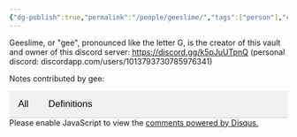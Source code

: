 ```yaml
---
{"dg-publish":true,"permalink":"/people/geeslime/","tags":["person"],"created":"2025-01-03T18:45:01.890-05:00","updated":"2025-01-03T18:51:02.312-05:00"}
---
```


<head>
  <title>geeslime</title>
  <meta property="og:title" content="geeslime" />
  <meta property="og:type" content="article" />
  <meta property="og:image" content="https://raw.githubusercontent.com/geeslime/img/main/atlasdoodle.png" />
  <meta property="og:image:secure_url" content="https://raw.githubusercontent.com/geeslime/img/main/atlasdoodle.png" />
  <meta property="og:image:type" content="image/jpeg" />
  <meta property="og:image:width" content="688" />
  <meta property="og:image:height" content="419" />
  <meta property="og:description" content="Geeslime, or gee, is the creator of this vault and owner of this discord server: https://discord.gg/k5pJuUTpnQ" />
  <meta property="og:locale" content="en_US" />
  <meta property="og:url" content="https://gulch.vercel.app/note/geeslime/" />
  <meta property="og:site_name" content="gulch" />
</head>

Geeslime, or "gee", pronounced like the letter G, is the creator of this vault and owner of this discord server: https://discord.gg/k5pJuUTpnQ (personal discord: discordapp.com/users/1013793730785976341)

Notes contributed by gee: 

<style>
/* CSS for Tab Navigation */
.tab {
  overflow: hidden;
  border-bottom: 1px solid #ccc;
  background-color: #f1f1f1;
}

.tab button {
  background-color: inherit;
  border: none;
  outline: none;
  cursor: pointer;
  padding: 14px 16px;
  transition: 0.3s;
  font-size: 17px;
}

.tab button:hover {
  background-color: #ddd;
}

.tab button.active {
  background-color: #ccc;
}

.tabcontent {
  display: none;
  padding: 6px 12px;
  border: 1px solid #ccc;
  border-top: none;
}

.tabcontent.show {
  display: block;
}
</style>

<div class="tab">
  <button class="tablinks" onclick="openTab(event, 'All')">All</button>
  <button class="tablinks" onclick="openTab(event, 'Definitions')">Definitions</button>
</div>

<div id="All" class="tabcontent">

| File                                                                                                             | Tags                                                | Aliases                               |
| ---------------------------------------------------------------------------------------------------------------- | --------------------------------------------------- | ------------------------------------- |
| [[(Todo) broadcategories/Characteristics vs. Properties (BPC)\|Characteristics vs. Properties (BPC)]]         | \-                                                  | \-                                    |
| [[(Todo) broadcategories/Constituent and Composite Entities (BPC)\|Constituent and Composite Entities (BPC)]] | \-                                                  | \-                                    |
| [[(Todo) broadcategories/Four Conditioning Connections (BPC)\|Four Conditioning Connections (BPC)]]           | \-                                                  | \-                                    |
| [[(Todo) broadcategories/Material and Formal Entities (BPC)\|Material and Formal Entities (BPC)]]             | \-                                                  | \-                                    |
| [[(Todo) broadcategories/Matter and Form (BPC)\|Matter and Form (BPC)]]                                       | \-                                                  | \-                                    |
| [[(Todo) broadcategories/Relationship (BPC)\|Relationship (BPC)]]                                             | \-                                                  | \-                                    |
| [[(Todo) broadcategories/Necessary Connections (BPC)\|Necessary Connections (BPC)]]                           | \-                                                  | \-                                    |
| [[(Todo) broadcategories/Conditioning Connections (BPC)\|Conditioning Connections (BPC)]]                     | \-                                                  | \-                                    |
| [[note/Entity and Property (BPC)\|Entity and Property (BPC)]]                                                 | \-                                                  | \-                                    |
| [[note/Broad Physical Categories (BPC)\|Broad Physical Categories (BPC)]]                                     | <ul><li>broad-physical-categories</li></ul>         | <ul><li>bpc</li></ul>                 |
| [[(Todo) broadcategories/Broad Physical Categories (BPC)\|Broad Physical Categories (BPC)]]                   | <ul><li>metaphysics</li><li>physics</li></ul>       | \-                                    |
| [[note/Ecological Approach\|Ecological Approach]]                                                             | <ul><li>perception-action</li><li>ecology</li></ul> | <ul><li>ecological approach</li></ul> |

{ .block-language-dataview}

</div>

<div id="Definitions" class="tabcontent">

| File | Tags | Aliases |
| ---- | ---- | ------- |

{ .block-language-dataview}

</div>

<script>
function openTab(evt, tabName) {
  var i, tabcontent, tablinks;
  tabcontent = document.getElementsByClassName("tabcontent");
  for (i = 0; i < tabcontent.length; i++) {
    tabcontent[i].classList.remove("show");
  }
  tablinks = document.getElementsByClassName("tablinks");
  for (i = 0; i < tablinks.length; i++) {
    tablinks[i].className = tablinks[i].className.replace(" active", "");
  }
  document.getElementById(tabName).classList.add("show");
  evt.currentTarget.className += " active";
}

// Automatically click the first tab on page load
document.addEventListener("DOMContentLoaded", function() {
  document.querySelector(".tab button").click();
});
</script>

<body>
  <!-- Disqus Comments Section -->
  <div id="disqus_thread"></div>
  <script>
      var disqus_config = function () {
          this.page.url = "https://gulch.vercel.app/note/geeslime/";  // Replace with your page's canonical URL variable
          this.page.identifier = "geeslime"; // Replace with your page's unique identifier variable
      };
      (function() {  // DON'T EDIT BELOW THIS LINE
          var d = document, s = d.createElement('script');
          s.src = 'https://https-gulch-vercel-app.disqus.com/embed.js';
          s.setAttribute('data-timestamp', +new Date());
          (d.head || d.body).appendChild(s);
      })();
  </script>
  <noscript>Please enable JavaScript to view the <a href="https://disqus.com/?ref_noscript">comments powered by Disqus.</a></noscript>
</body>